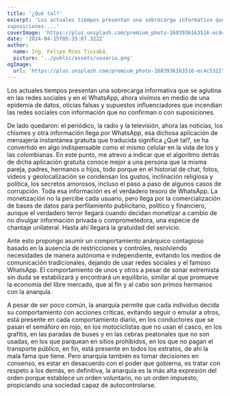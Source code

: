 ```yaml
---
title: '¿Qué tal?'
excerpt: 'Los actuales tiempos presentan una sobrecarga informativa que se aglutina en las redes sociales y en el WhatsApp, ahora vivimos en medio de una epidemia de datos, noticias falsas y supuestos influenciadores que incendian las redes sociales con información que no confirman o con
suposiciones....'
coverImage: 'https://plus.unsplash.com/premium_photo-1683936163516-ec4c53227e26?q=80&w=1984&auto=format&fit=crop&ixlib=rb-4.0.3&ixid=M3wxMjA3fDB8MHxwaG90by1wYWdlfHx8fGVufDB8fHx8fA%3D%3D'
date: '2024-04-15T05:35:07.322Z'
author:
  name: Ing. Felipe Rios Tiusabá.
  picture: '../public/assets/usuario.png'
ogImage:
  url: 'https://plus.unsplash.com/premium_photo-1683936163516-ec4c53227e26?q=80&w=1984&auto=format&fit=crop&ixlib=rb-4.0.3&ixid=M3wxMjA3fDB8MHxwaG90by1wYWdlfHx8fGVufDB8fHx8fA%3D%3D'
---
```


Los actuales tiempos presentan una sobrecarga informativa que se aglutina en las redes sociales y en el WhatsApp, ahora vivimos en medio de una epidemia de datos,  oticias falsas y supuestos influenciadores que incendian las redes sociales con información que no confirman o con suposiciones.

De lado quedaron: el periódico, la radio y la televisión, ahora las noticias, los chismes y otra información llega por WhatsApp, esa dichosa aplicación de mensajería instantánea gratuita que traducida significa ¿Qué tal?, se ha convertido en algo indispensable como el mismo celular en la vida de los y las colombianas. En este punto, me atrevo a indicar que el algoritmo detrás de dicha aplicación gratuita conoce mejor a una persona que la misma pareja, padres, hermanos o hijos, todo porque en el historial de chat, fotos, videos y geolocalización se condensan los gustos, inclinación religiosa y política, los secretos amorosos, incluso el paso a paso de algunos casos de corrupción. Toda esa información es el verdadero tesoro de WhatsApp. La monetización no la percibe cada usuario, pero llega por la comercialización de bases de datos para perfilamiento publicitario, político y financiero, aunque el verdadero terror llegará cuando decidan monetizar a cambio de no divulgar información privada o comprometedora, una especie de chantaje unilateral. Hasta ahí llegará la gratuidad del servicio.

Ante esto propongo asumir un comportamiento anárquico contagioso basado en la ausencia de restricciones y controles, resolviendo necesidades de manera autónoma e independiente, evitando los medios de comunicación tradicionales, dejando de usar redes sociales y el famoso WhatsApp. El comportamiento de unos y otros a pesar de sonar extremista sin duda se estabilizará y encontrará un equilibrio, similar al que promueve la economía del libre mercado, que al fin y al cabo son primos hermanos con la anarquía.

 A pesar de ser poco común, la anarquía permite que cada individuo decida su comportamiento con acciones críticas, evitando seguir o emular a otros, está presente en cada comportamiento diario, en los conductores que se pasan el semáforo en rojo, en los motociclistas que no usan el casco, en los grafitis, en las paradas de buses y en las cebras peatonales que no son usadas, en los que parquean en sitios prohibidos, en los que no pagan el transporte público, en fin, está presente en todos los estratos, de ahí la mala fama que tiene. Pero anarquía también es tomar decisiones en consenso, es estar en desacuerdo con el poder que gobierna, es tratar con respeto a los demás, en definitiva, la anarquía es la más alta expresión del orden porque establece un orden voluntario, no un orden impuesto, propiciando una sociedad capaz de autocontrolarse.